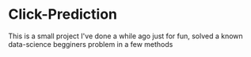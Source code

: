 # Click-Prediction
This is a small project I've done a while ago just for fun, solved a known data-science begginers problem in a few methods
